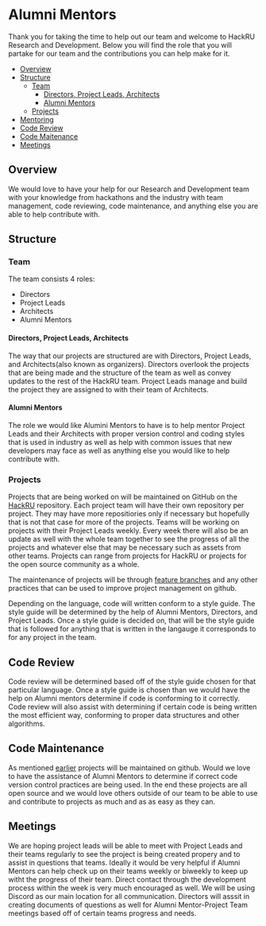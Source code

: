 # Alumni Mentors

Thank you for taking the time to help out our team and welcome to HackRU Research and Development.  Below you will find the role that you will partake for our team and the contributions you can help make for it.

* [Overview](#overview)
* [Structure](#structure)
  * [Team](#team)
    * [Directors, Project Leads, Architects](#directors-project-leads-architects)
    * [Alumni Mentors](#alumni-mentors)
  * [Projects](#projects)
* [Mentoring](#mentoring)
* [Code Review](#code-review)
* [Code Maitenance](#code-maintenance)
* [Meetings](#meetings)


## Overview

We would love to have your help for our Research and Development team with your knowledge from hackathons and the industry with team management, code reviewing, code maintenance, and anything else you are able to help contribute with.

## Structure

### Team

The team consists 4 roles:
* Directors
* Project Leads
* Architects
* Alumni Mentors

#### Directors, Project Leads, Architects
The way that our projects are structured are with Directors, Project Leads, and Architects(also known as organizers).  Directors overlook the projects that are being made and the structure of the team as well as convey updates to the rest of the HackRU team.  Project Leads manage and build the project they are assigned to with their team of Architects.

#### Alumni Mentors
The role we would like  Alumini Mentors to have is to help mentor Project Leads and their Architects with proper version control and coding styles that is used in industry as well as help with common issues that new developers may face as well as anything else you would like to help contribute with.

### Projects
Projects that are being worked on will be maintained on GitHub on the [HackRU](http://www.github.com/HackRU) repository.  Each project team will have their own repository per project.  They may have more repositiories only if necessary but hopefully that is not that case for more of the projects.  Teams will be working on projects with their Project Leads weekly.  Every week there will also be an update as well with the whole team together to see the progress of all the projects and whatever else that may be necessary such as assets from other teams.  Projects can range from projects for HackRU or projects for the open source community as a whole.

The  maintenance of projects will be through [feature branches](https://github.com/HackRU/handbook/blob/master/project-leads.md#feature-branches-and-the-rd-dev-flow) and any other practices that can be used to improve project management on github.

Depending on the language, code will written conform to a style guide.  The style guide will be determined by the help of Alumni Mentors, Directors, and Project Leads.  Once a style guide is decided on, that will be the style guide that is followed for anything that is written in the langauge it corresponds to for any project in the team.

## Code Review
Code review will be determined based off of the style guide chosen for that particular language.  Once a style guide is chosen than we would have the help on Alumni mentors determine if code is conforming to it correctly.  Code review will also assist with determining if certain code is being written the most efficient way, conforming to proper data structures and other algorithms. 

## Code Maintenance
As mentioned [earlier](#projects) projects will be maintained on github.  Would we love to have the assistance of Alumni Mentors to determine if correct code version control practices are being used.  In the end these projects are all open source and we would love others outside of our team to be able to use and contribute to projects as much and as as easy as they can.

## Meetings
We are hoping project leads will be able to meet with Project Leads and their teams regularly to see the project is being created propery and to assist in questions that teams.  Ideally it would be very helpful if Alumni Mentors can help check up on their teams weekly or biweekly to keep up witht the progress of their team.  Direct contact through the development process within the week is very much encouraged as well.  We will be using Discord as our main location for all communication.  Directors will asssit in creating documents of questions as well for Alumni Mentor-Project Team meetings based off of certain teams progress and needs.

